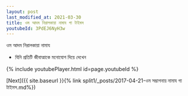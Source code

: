```yaml
---
layout: post
last_modified_at: 2021-03-30
title: ওম আদম নিরালকায়া নামায গা টাইমস
youtubeId: 3PdEJ6NyH3w
---
```

 
 
 ওম আদম নিরালকায়া নামায  
 
 -  যিনি প্রতিটি জীবাত্মাকে মনোযোগ দিয়ে দেখেন 
 
  
 
  
 
 
 
 
 
 


{% include youtubePlayer.html id=page.youtubeId %}
 
[Next]({{ site.baseurl }}{% link  split1/_posts/2017-04-21-ওম সম্ভাগনায় নামায গা টাইমস.md%})
 
